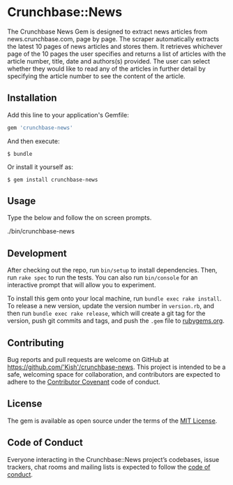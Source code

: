 # Crunchbase::News

The Crunchbase News Gem is designed to extract news articles from news.crunchbase.com, page by page. The scraper automatically extracts the latest 10 pages of news articles and stores them. It retrieves whichever page of the 10 pages the user specifies and returns a list of articles with the article number, title, date and authors(s) provided. The user can select whether they would like to read any of the articles in further detail by specifying the article number to see the content of the article.   

## Installation

Add this line to your application's Gemfile:

```ruby
gem 'crunchbase-news'
```

And then execute:

    $ bundle

Or install it yourself as:

    $ gem install crunchbase-news

## Usage

Type the below and follow the on screen prompts.

  ./bin/crunchbase-news

## Development

After checking out the repo, run `bin/setup` to install dependencies. Then, run `rake spec` to run the tests. You can also run `bin/console` for an interactive prompt that will allow you to experiment.

To install this gem onto your local machine, run `bundle exec rake install`. To release a new version, update the version number in `version.rb`, and then run `bundle exec rake release`, which will create a git tag for the version, push git commits and tags, and push the `.gem` file to [rubygems.org](https://rubygems.org).

## Contributing

Bug reports and pull requests are welcome on GitHub at https://github.com/'Kish'/crunchbase-news. This project is intended to be a safe, welcoming space for collaboration, and contributors are expected to adhere to the [Contributor Covenant](http://contributor-covenant.org) code of conduct.

## License

The gem is available as open source under the terms of the [MIT License](https://opensource.org/licenses/MIT).

## Code of Conduct

Everyone interacting in the Crunchbase::News project’s codebases, issue trackers, chat rooms and mailing lists is expected to follow the [code of conduct](https://github.com/'Kish'/crunchbase-news/blob/master/CODE_OF_CONDUCT.md).
